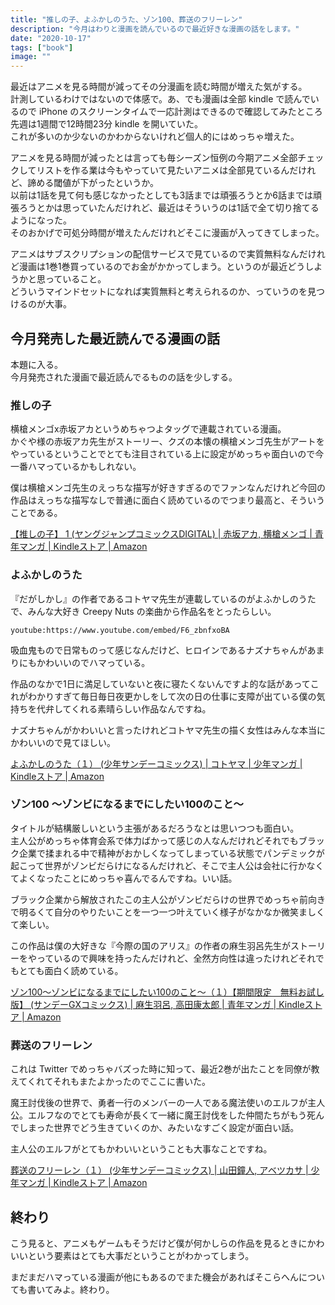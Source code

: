 ```yaml
---
title: "推しの子、よふかしのうた、ゾン100、葬送のフリーレン"
description: "今月はわりと漫画を読んでいるので最近好きな漫画の話をします。"
date: "2020-10-17"
tags: ["book"]
image: ""
---
```


最近はアニメを見る時間が減ってその分漫画を読む時間が増えた気がする。  
計測しているわけではないので体感で。あ、でも漫画は全部 kindle で読んでいるので iPhone のスクリーンタイムで一応計測はできるので確認してみたところ先週は1週間で12時間23分 kindle を開いていた。  
これが多いのか少ないのかわからないけれど個人的にはめっちゃ増えた。

アニメを見る時間が減ったとは言っても毎シーズン恒例の今期アニメ全部チェックしてリストを作る業は今もやっていて見たいアニメは全部見ているんだけれど、諦める閾値が下がったというか。  
以前は1話を見て何も感じなかったとしても3話までは頑張ろうとか6話までは頑張ろうとかは思っていたんだけれど、最近はそういうのは1話で全て切り捨てるようになった。  
そのおかげで可処分時間が増えたんだけれどそこに漫画が入ってきてしまった。

アニメはサブスクリプションの配信サービスで見ているので実質無料なんだけれど漫画は1巻1巻買っているのでお金がかかってしまう。というのが最近どうしようかと思っていること。  
どういうマインドセットになれば実質無料と考えられるのか、っていうのを見つけるのが大事。

## 今月発売した最近読んでる漫画の話

本題に入る。  
今月発売された漫画で最近読んでるものの話を少しする。

### 推しの子

横槍メンゴx赤坂アカというめちゃつよタッグで連載されている漫画。  
かぐや様の赤坂アカ先生がストーリー、クズの本懐の横槍メンゴ先生がアートをやっているということでとても注目されている上に設定がめっちゃ面白いので今一番ハマっているかもしれない。

僕は横槍メンゴ先生のえっちな描写が好きすぎるのでファンなんだけれど今回の作品はえっちな描写なしで普通に面白く読めているのでつまり最高と、そういうことである。

[【推しの子】 1 (ヤングジャンプコミックスDIGITAL) | 赤坂アカ, 横槍メンゴ | 青年マンガ | Kindleストア | Amazon](https://www.amazon.co.jp/dp/B08BFW6GSV)

### よふかしのうた

『だがしかし』の作者であるコトヤマ先生が連載しているのがよふかしのうたで、みんな大好き Creepy Nuts の楽曲から作品名をとったらしい。

`youtube:https://www.youtube.com/embed/F6_zbnfxoBA`

吸血鬼もので日常ものって感じなんだけど、ヒロインであるナズナちゃんがあまりにもかわいいのでハマっている。

作品のなかで1日に満足していないと夜に寝たくないんですよ的な話があってこれがわかりすぎて毎日毎日夜更かしをして次の日の仕事に支障が出ている僕の気持ちを代弁してくれる素晴らしい作品なんですね。

ナズナちゃんがかわいいと言ったけれどコトヤマ先生の描く女性はみんな本当にかわいいので見てほしい。

[よふかしのうた（１） (少年サンデーコミックス) | コトヤマ | 少年マンガ | Kindleストア | Amazon](https://www.amazon.co.jp//dp/B07ZVQTS5L)

### ゾン100 〜ゾンビになるまでにしたい100のこと〜

タイトルが結構厳しいという主張があるだろうなとは思いつつも面白い。  
主人公がめっちゃ体育会系で体力ばかって感じの人なんだけれどそれでもブラック企業で揉まれる中で精神がおかしくなってしまっている状態でパンデミックが起こって世界がゾンビだらけになるんだけれど、そこで主人公は会社に行かなくてよくなったことにめっちゃ喜んでるんですね。いい話。

ブラック企業から解放されたこの主人公がゾンビだらけの世界でめっちゃ前向きで明るくて自分のやりたいことを一つ一つ叶えていく様子がなかなか微笑ましくて楽しい。

この作品は僕の大好きな『今際の国のアリス』の作者の麻生羽呂先生がストーリーをやっているので興味を持ったんだけれど、全然方向性は違ったけれどそれでもとても面白く読めている。

[ゾン100～ゾンビになるまでにしたい100のこと～（１）【期間限定　無料お試し版】 (サンデーGXコミックス) | 麻生羽呂, 高田康太郎 | 青年マンガ | Kindleストア | Amazon](https://www.amazon.co.jp/dp/B08KRTY3P8)

### 葬送のフリーレン

これは Twitter でめっちゃバズった時に知って、最近2巻が出たことを同僚が教えてくれてそれもまたよかったのでここに書いた。

魔王討伐後の世界で、勇者一行のメンバーの一人である魔法使いのエルフが主人公。エルフなのでとても寿命が長くて一緒に魔王討伐をした仲間たちがもう死んでしまった世界でどう生きていくのか、みたいなすごく設定が面白い話。

主人公のエルフがとてもかわいいということも大事なことですね。

[葬送のフリーレン（１） (少年サンデーコミックス) | 山田鐘人, アベツカサ | 少年マンガ | Kindleストア | Amazon](https://www.amazon.co.jp/dp/B08FDH57JT)

## 終わり

こう見ると、アニメもゲームもそうだけど僕が何かしらの作品を見るときにかわいいという要素はとても大事だということがわかってしまう。

まだまだハマっている漫画が他にもあるのでまた機会があればそこらへんについても書いてみよ。終わり。
